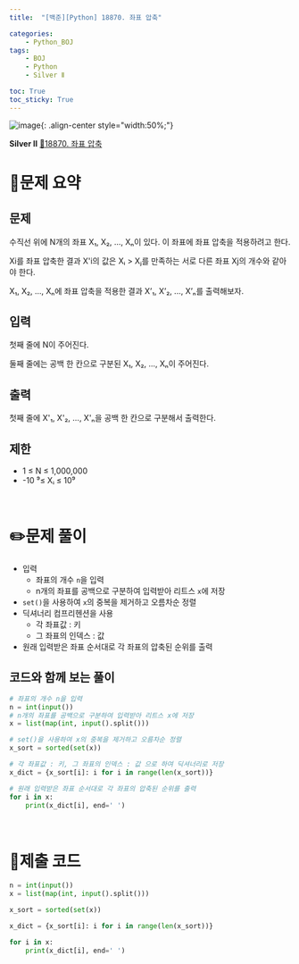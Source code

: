 ```yaml
---
title:  "[백준][Python] 18870. 좌표 압축" 

categories: 
    - Python_BOJ
tags: 
    - BOJ
    - Python
    - Silver Ⅱ

toc: True
toc_sticky: True
---
```

![image](https://github.com/user-attachments/assets/32319fe8-99e9-4031-b5d1-9f1909b510dc){: .align-center style="width:50%;"}

**Silver Ⅱ** 
[🔗18870. 좌표 압축](https://www.acmicpc.net/problem/18870)

# 📝문제 요약
## 문제

수직선 위에 N개의 좌표 X₁, X₂, ..., Xₙ이 있다. 이 좌표에 좌표 압축을 적용하려고 한다.

Xi를 좌표 압축한 결과 X'i의 값은 Xᵢ > Xⱼ를 만족하는 서로 다른 좌표 Xj의 개수와 같아야 한다.

X₁, X₂, ..., Xₙ에 좌표 압축을 적용한 결과 X’₁, X’₂, ..., X’ₙ를 출력해보자.

## 입력

첫째 줄에 N이 주어진다.

둘째 줄에는 공백 한 칸으로 구분된 X₁, X₂, ..., Xₙ이 주어진다.

## 출력

첫째 줄에 X'₁, X'₂, ..., X'ₙ을 공백 한 칸으로 구분해서 출력한다.

## 제한

- 1 ≤ N ≤ 1,000,000
- -10 ⁹≤ Xᵢ ≤ 10⁹

<br>

# ✏️문제 풀이
- 입력
    - 좌표의 개수 `n`을 입력
    - n개의 좌표를 공백으로 구분하여 입력받아 리트스 `x`에 저장
- `set()`을 사용하여 `x`의 중복을 제거하고 오름차순 정렬
- 딕셔너리 컴프리헨션을 사용
    - 각 좌표값 : 키
    - 그 좌표의 인덱스 : 값
- 원래 입력받은 좌표 순서대로 각 좌표의 압축된 순위를 출력

## 코드와 함께 보는 풀이

```python
# 좌표의 개수 n을 입력
n = int(input())
# n개의 좌표를 공백으로 구분하여 입력받아 리트스 x에 저장
x = list(map(int, input().split()))

# set()을 사용하여 x의 중복을 제거하고 오름차순 정렬
x_sort = sorted(set(x))

# 각 좌표값 : 키, 그 좌표의 인덱스 : 값 으로 하여 딕셔너리로 저장
x_dict = {x_sort[i]: i for i in range(len(x_sort))}

# 원래 입력받은 좌표 순서대로 각 좌표의 압축된 순위를 출력
for i in x:
    print(x_dict[i], end=' ')
```

<br>

# 💯제출 코드
```python
n = int(input())
x = list(map(int, input().split()))

x_sort = sorted(set(x))

x_dict = {x_sort[i]: i for i in range(len(x_sort))}

for i in x:
    print(x_dict[i], end=' ')
```